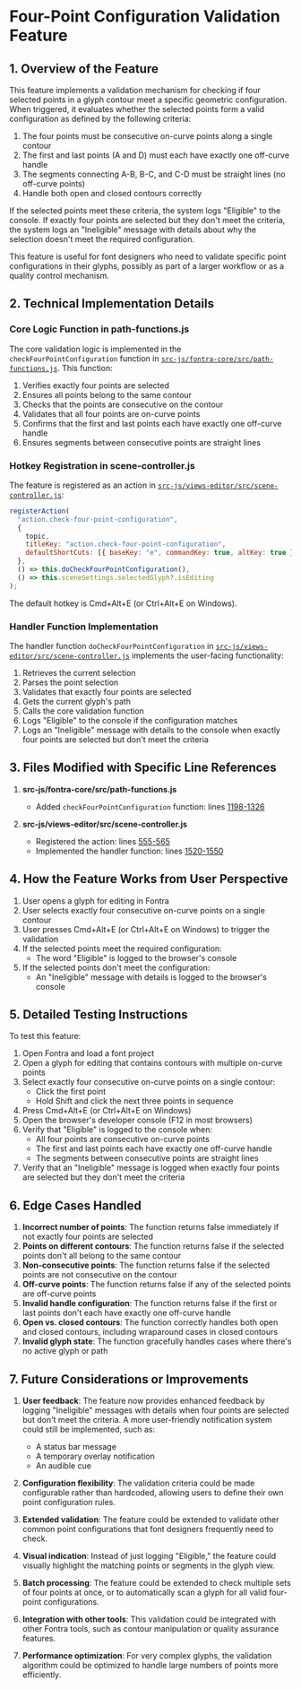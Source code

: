 # Four-Point Configuration Validation Feature

## 1. Overview of the Feature

This feature implements a validation mechanism for checking if four selected points in a glyph contour meet a specific geometric configuration. When triggered, it evaluates whether the selected points form a valid configuration as defined by the following criteria:

1. The four points must be consecutive on-curve points along a single contour
2. The first and last points (A and D) must each have exactly one off-curve handle
3. The segments connecting A-B, B-C, and C-D must be straight lines (no off-curve points)
4. Handle both open and closed contours correctly

If the selected points meet these criteria, the system logs "Eligible" to the console. If exactly four points are selected but they don't meet the criteria, the system logs an "Ineligible" message with details about why the selection doesn't meet the required configuration.

This feature is useful for font designers who need to validate specific point configurations in their glyphs, possibly as part of a larger workflow or as a quality control mechanism.

## 2. Technical Implementation Details

### Core Logic Function in path-functions.js

The core validation logic is implemented in the `checkFourPointConfiguration` function in [`src-js/fontra-core/src/path-functions.js`](src-js/fontra-core/src/path-functions.js:1198-1326). This function:

1. Verifies exactly four points are selected
2. Ensures all points belong to the same contour
3. Checks that the points are consecutive on the contour
4. Validates that all four points are on-curve points
5. Confirms that the first and last points each have exactly one off-curve handle
6. Ensures segments between consecutive points are straight lines

### Hotkey Registration in scene-controller.js

The feature is registered as an action in [`src-js/views-editor/src/scene-controller.js`](src-js/views-editor/src/scene-controller.js:555-565):

```javascript
registerAction(
  "action.check-four-point-configuration",
  {
    topic,
    titleKey: "action.check-four-point-configuration",
    defaultShortCuts: [{ baseKey: "e", commandKey: true, altKey: true }],
  },
  () => this.doCheckFourPointConfiguration(),
  () => this.sceneSettings.selectedGlyph?.isEditing
);
```

The default hotkey is Cmd+Alt+E (or Ctrl+Alt+E on Windows).

### Handler Function Implementation

The handler function `doCheckFourPointConfiguration` in [`src-js/views-editor/src/scene-controller.js`](src-js/views-editor/src/scene-controller.js:1520-1550) implements the user-facing functionality:

1. Retrieves the current selection
2. Parses the point selection
3. Validates that exactly four points are selected
4. Gets the current glyph's path
5. Calls the core validation function
6. Logs "Eligible" to the console if the configuration matches
7. Logs an "Ineligible" message with details to the console when exactly four points are selected but don't meet the criteria

## 3. Files Modified with Specific Line References

1. **src-js/fontra-core/src/path-functions.js**
   - Added `checkFourPointConfiguration` function: lines [1198-1326](src-js/fontra-core/src/path-functions.js:1198-1326)

2. **src-js/views-editor/src/scene-controller.js**
   - Registered the action: lines [555-565](src-js/views-editor/src/scene-controller.js:555-565)
   - Implemented the handler function: lines [1520-1550](src-js/views-editor/src/scene-controller.js:1520-1550)

## 4. How the Feature Works from User Perspective

1. User opens a glyph for editing in Fontra
2. User selects exactly four consecutive on-curve points on a single contour
3. User presses Cmd+Alt+E (or Ctrl+Alt+E on Windows) to trigger the validation
4. If the selected points meet the required configuration:
   - The word "Eligible" is logged to the browser's console
5. If the selected points don't meet the configuration:
   - An "Ineligible" message with details is logged to the browser's console

## 5. Detailed Testing Instructions

To test this feature:

1. Open Fontra and load a font project
2. Open a glyph for editing that contains contours with multiple on-curve points
3. Select exactly four consecutive on-curve points on a single contour:
   - Click the first point
   - Hold Shift and click the next three points in sequence
4. Press Cmd+Alt+E (or Ctrl+Alt+E on Windows)
5. Open the browser's developer console (F12 in most browsers)
6. Verify that "Eligible" is logged to the console when:
   - All four points are consecutive on-curve points
   - The first and last points each have exactly one off-curve handle
   - The segments between consecutive points are straight lines
7. Verify that an "Ineligible" message is logged when exactly four points are selected but they don't meet the criteria

## 6. Edge Cases Handled

1. **Incorrect number of points**: The function returns false immediately if not exactly four points are selected
2. **Points on different contours**: The function returns false if the selected points don't all belong to the same contour
3. **Non-consecutive points**: The function returns false if the selected points are not consecutive on the contour
4. **Off-curve points**: The function returns false if any of the selected points are off-curve points
5. **Invalid handle configuration**: The function returns false if the first or last points don't each have exactly one off-curve handle
6. **Open vs. closed contours**: The function correctly handles both open and closed contours, including wraparound cases in closed contours
7. **Invalid glyph state**: The function gracefully handles cases where there's no active glyph or path

## 7. Future Considerations or Improvements

1. **User feedback**: The feature now provides enhanced feedback by logging "Ineligible" messages with details when four points are selected but don't meet the criteria. A more user-friendly notification system could still be implemented, such as:
   - A status bar message
   - A temporary overlay notification
   - An audible cue

2. **Configuration flexibility**: The validation criteria could be made configurable rather than hardcoded, allowing users to define their own point configuration rules.

3. **Extended validation**: The feature could be extended to validate other common point configurations that font designers frequently need to check.

4. **Visual indication**: Instead of just logging "Eligible," the feature could visually highlight the matching points or segments in the glyph view.

5. **Batch processing**: The feature could be extended to check multiple sets of four points at once, or to automatically scan a glyph for all valid four-point configurations.

6. **Integration with other tools**: This validation could be integrated with other Fontra tools, such as contour manipulation or quality assurance features.

7. **Performance optimization**: For very complex glyphs, the validation algorithm could be optimized to handle large numbers of points more efficiently.